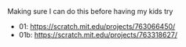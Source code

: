 Making sure I can do this before having my kids try
* 01: https://scratch.mit.edu/projects/763066450/
* 01b: https://scratch.mit.edu/projects/763318627/
